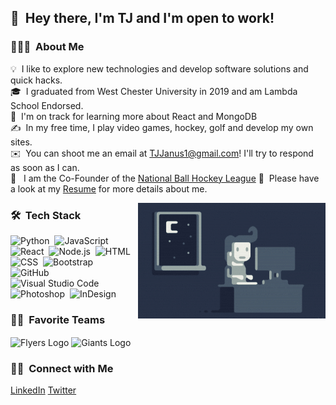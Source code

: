 ## 👋 &nbsp;Hey there, I'm TJ and I'm open to work!

### 👨🏻‍💻 &nbsp;About Me

💡  &nbsp;I like to explore new technologies and develop software solutions and quick hacks.\
🎓 &nbsp;I graduated from West Chester University in 2019 and am Lambda School Endorsed.\
🌱 &nbsp;I'm on track for learning more about React and MongoDB\
✍️ &nbsp;In my free time, I play video games, hockey, golf and develop my own sites.\
✉️ &nbsp;You can shoot me an email at TJJanus1@gmail.com! I'll try to respond as soon as I can.\
🏒 &nbsp; I am the Co-Founder of the [National Ball Hockey League](http://thenbhl.com/) 
📄 &nbsp;Please have a look at my [Resume](https://resume.creddle.io/resume/3nla5fhtgbw) for more details about me.

<img alt="Night Coding" src="https://raw.githubusercontent.com/AVS1508/AVS1508/master/assets/Night-Coding.gif" align="right"/>

### 🛠 &nbsp;Tech Stack

![Python](https://img.shields.io/badge/-Python-333333?style=flat&logo=python)&nbsp;
![JavaScript](https://img.shields.io/badge/-JavaScript-333333?style=flat&logo=javascript)&nbsp;
![React](https://img.shields.io/badge/-React-333333?style=flat&logo=react)&nbsp;
![Node.js](https://img.shields.io/badge/-Node.js-333333?style=flat&logo=node.js)&nbsp;
![HTML](https://img.shields.io/badge/-HTML-333333?style=flat&logo=HTML5)&nbsp;
![CSS](https://img.shields.io/badge/-CSS-333333?style=flat&logo=CSS3&logoColor=1572B6)&nbsp;
![Bootstrap](https://img.shields.io/badge/-Bootstrap-333333?style=flat&logo=bootstrap&logoColor=563D7C)\
![GitHub](https://img.shields.io/badge/-GitHub-333333?style=flat&logo=github)&nbsp;
![Visual Studio Code](https://img.shields.io/badge/-Visual%20Studio%20Code-333333?style=flat&logo=visual-studio-code&logoColor=007ACC)&nbsp;
![Photoshop](https://img.shields.io/badge/-Photoshop-333333?style=flat&logo=adobe-photoshop)&nbsp;
![InDesign](https://img.shields.io/badge/-InDesign-333333?style=flat&logo=adobe-indesign)

### 🤝🏻 &nbsp;Favorite Teams
<img alt="Flyers Logo" src="https://lh3.googleusercontent.com/proxy/W1Ix77ubYNTfd8mnctUfTmhBVIGFhC6y6WobdtB6PxmI9J4NFdjW8AE_suS7GCi1iStE1hGzCBnhEUDPPtRnxnG8W3DL_90ZzMqJhuRjATaFSqsve0njzSfraZMGc29BCPFD0BXIItZJBb6qPBkGJ9q2_PtG_iN6LzI" align="center" height="200px"/>
<img alt="Giants Logo" src="https://lh3.googleusercontent.com/proxy/-gXMZQLLjVDUghuUhjJxWr7hO1ptGT7jJ4sZFsyZtMIcVqtxnwQHV52FbEwUhC2E2WyxTcDumZ-7sI_30B-r-U4tKX14_FQgOyI" align="center" height="200px"/>

### 🤝🏻 &nbsp;Connect with Me

 <a href="https://www.linkedin.com/in/tj-janus/">LinkedIn</a>
 <a href="https://twitter.com/12TJanus">Twitter</a>

